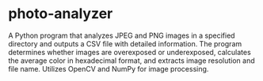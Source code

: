 # photo-analyzer
A Python program that analyzes JPEG and PNG images in a specified directory and outputs a CSV file with detailed information. The program determines whether images are overexposed or underexposed, calculates the average color in hexadecimal format, and extracts image resolution and file name. Utilizes OpenCV and NumPy for image processing.
